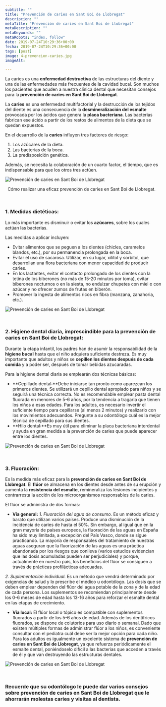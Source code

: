 ```yaml
---
subtitle: ""
title: "Prevención de caries en Sant Boi de Llobregat"
descripcion: ""
metaTitle: "Prevención de caries en Sant Boi de Llobregat"
metaDescription: ""
metaKeywords: ""
metaRobots: "index, follow"
date: 2019-07-24T10:29:36+00:00
fecha: 2019-07-24T10:29:36+00:00
tags: [post]
image: 4-prevencion-caries.jpg
imageAlt: 

---
```



La caries es una **enfermedad destructiva** de las estructuras del diente y una de las enfermedades más frecuentes de la cavidad bucal. Son muchos los pacientes que acuden a nuestra clínica dental que necesitan consejos para la **prevención de caries en Sant Boi de Llobregat**.

La **caries**​ es una enfermedad multifactorial y la destrucción de los tejidos del diente es una consecuencia de la **desmineralización del esmalte** provocada por los ácidos que genera la **placa bacteriana**. Las bacterias fabrican ese ácido a partir de los restos de alimentos de la dieta que se quedan expuestos.

En el desarrollo de la **caries** influyen tres factores de riesgo:
1. Los azúcares de la dieta.
2. Las bacterias de la boca.
3. La predisposición genética.


Además, se necesita la colaboración de un cuarto factor, el tiempo, que es indispensable para que los otros tres actúen.

![Prevención de caries en Sant Boi de Llobregat](/assets/static/images/blog/blog-inner/caries.jpg)

 
Cómo realizar una eficaz prevención de caries en Sant Boi de Llobregat.


 
### 1. Medidas dietéticas:


Lo más importante es disminuir o evitar los **azúcares**, sobre los cuales actúan las bacterias.

Las medidas a aplicar incluyen:
* Evitar alimentos que se peguen a los dientes (chicles, caramelos blandos, etc.), por su permanencia prolongada en la boca.
* Evitar el uso de sacarosa. Utilizar, en su lugar, xilitol y sorbitol, que desarrollan una flora bacteriana con menor capacidad de producir caries.
* En los lactantes, evitar el contacto prolongado de los dientes con la tetina de los biberones (no más de 15-20 minutos por toma), evitar biberones nocturnos o en la siesta, no endulzar chupetes con miel o con azúcar y no ofrecer zumos de frutas en biberón.
* Promover la ingesta de alimentos ricos en fibra (manzana, zanahoria, etc.).


![Prevención de caries en Sant Boi de Llobregat](/assets/static/images/blog/blog-inner/comida.jpg)

 
### 2. Higiene dental diaria, imprescindible para la prevención de caries en Sant Boi de Llobregat:


Durante la etapa infantil, los padres han de asumir la responsabilidad de la **higiene bucal** hasta que el niño adquiera suficiente destreza. Es muy importante que adultos y niños se **cepillen los dientes después de cada comida** y a poder ser, después de tomar bebidas azucaradas.

Para la higiene dental diaria se emplearán dos técnicas básicas:
* **Cepillado dental:**Debe iniciarse tan pronto como aparezcan los primeros dientes. Se utilizará un cepillo dental apropiado para niños y se seguirá una técnica correcta. No es recomendable emplear pasta dental fluorada en menores de 5-6 años, por la tendencia a tragarla que tienen los niños a esas edades. Para los adultos, es necesario invertir el suficiente tiempo para cepillarse (al menos 2 minutos) y realizarlo con los movimientos adecuandos. Pregunte a su odontólogo cuál es la mejor técnica de cepillado para sus dientes.
* **Hilo dental:**Es muy útil para eliminar la placa bacteriana interdental y ayuda en gran medida a la prevención de caries que puede aparecer entre los dientes.


![Prevención de caries en Sant Boi de Llobregat](/assets/static/images/blog/blog-inner/higiene-dental.jpg)

 
### 3. Fluoración:


Es la medida más eficaz para la **prevención de caries en Sant Boi de Llobregat**. El **flúor** se almacena en los dientes desde antes de su erupción y aumenta la **resistencia del esmalte**, remineraliza las lesiones incipientes y contrarresta la acción de los microorganismos responsables de la caries.

El flúor se administra de dos formas:
* **Vía general:**
*1. Fluoración del agua de consumo.* Es un método eficaz y barato que utilizan varios países. Produce una disminución de la incidencia de caries de hasta el 50%. Sin embargo, al igual que en la gran mayoría de países europeos, la fluoración de las aguas en España ha sido muy limitada, a excepción del País Vasco, donde se sigue practicando.
 La mayoría de responsables del tratamiento de nuestras aguas aseguran que la fluorización de las aguas es una práctica abandonada por los riesgos que conlleva (varios estudios evidencian que las dosis acumuladas pueden ser perjudiciales) y porque, actualmente en nuestro país, los beneficios del flúor se consiguen a través de prácticas profilácticas adecuadas.

 *2. Suplementación individual.* Es un método que vendrá determinado por exigencias de salud y lo prescribe el médico u odontólogo. Las dosis que se deben emplear dependen del flúor del agua potable de la zona y de la edad de cada persona. Los suplementos se recomiendan principalmente desde los 0-6 meses de edad hasta los 13-16 años para reforzar el esmalte dental en las etapas de crecimiento.


* **Vía local:**
 El flúor local o tópico es compatible con suplementos fluorados a partir de los 5-6 años de edad. Además de los dentífricos fluorados, se dispone de colutorios para uso diario o semanal. Dado que existen múltiples formas de administrar flúor a los niños, es conveniente consultar con el pediatra cuál debe ser la mejor opción para cada niño. Para los adultos es igualmente un excelente sistema de **prevención de caries en Sant Boi de Llobregat**, ya que refuerza periódicamente el esmalte dental, poniéndoselo difícil a las bacterias que acceden a través de él y que van destruyendo las estructuras dentales.


![Prevención de caries en Sant Boi de Llobregat](/assets/static/images/blog/blog-inner/fluor.jpg)

 
### Recuerde que su odontólogo le puede dar varios consejos sobre prevención de caries en Sant Boi de Llobregat que le ahorrarán molestas caries y visitas al dentista.


